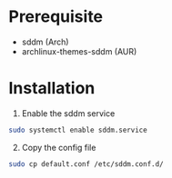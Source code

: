 # Prerequisite
* sddm (Arch)
* archlinux-themes-sddm (AUR)

# Installation

1. Enable the sddm service
```sh
sudo systemctl enable sddm.service
```

2. Copy the config file
```sh
sudo cp default.conf /etc/sddm.conf.d/
```
